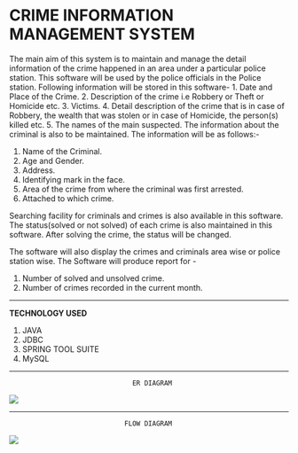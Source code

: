 # CRIME INFORMATION MANAGEMENT SYSTEM

The main aim of this system is to maintain and manage the detail information of the crime happened in  an  area under a particular police station. This software will be used by the police officials in the Police station. Following information will be stored in this software-
        1. Date and Place of the Crime.
        2. Description of the crime i.e Robbery or Theft or Homicide etc.
        3. Victims.
        4. Detail description of the crime that is in case of Robbery, the wealth that was stolen or in case of Homicide, the person(s) killed etc.
        5. The names of the main suspected.
The information about the criminal is also to be maintained. The information will be as follows:-
1. Name of the Criminal.
2. Age and Gender.
3. Address.
4. Identifying mark in the face.
5. Area of the crime from where the criminal was first arrested.
6. Attached to which crime.

Searching facility for criminals and crimes is also available in this software. The status(solved or not solved) of each crime is also  maintained in this software. After solving the crime, the status will be changed. 

The software will also display the crimes and criminals area wise or police station wise. The Software will produce report for -
1. Number of solved and unsolved crime.
2. Number of crimes recorded in the current month.

----------------------------------------------------------------------------------------------------------

<b>TECHNOLOGY USED</b>
1. JAVA
2. JDBC
3. SPRING TOOL SUITE
4. MySQL
----------------------------------------------------------------------------------------------------------

                                   ER DIAGRAM

<img src="https://github.com/ankushsin/winged-circle-872/blob/main/images/diag1.png?raw=true">


----------------------------------------------------------------------------------------------------------
                                 FLOW DIAGRAM

<img src="https://github.com/ankushsin/winged-circle-872/blob/main/images/Untitled%20Diagram.drawio%20(2).png?raw=true">
